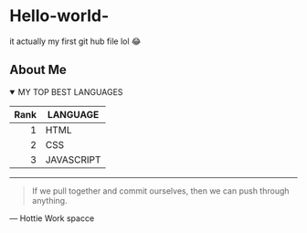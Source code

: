 # Hello-world-
it actually my first git hub file lol 😂 


## About Me  


<details open >
<summary> MY TOP BEST LANGUAGES </summary>

| Rank |  LANGUAGE     |
|-----:|---------------|
|     1|  HTML         |
|     2|  CSS          |
|     3|  JAVASCRIPT   |

</details>

<!-- TO DO: add more details about me later -->
---
> If we pull together and commit ourselves, then we can push through anything.

— Hottie Work spacce 
